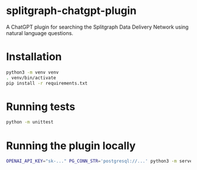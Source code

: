 # splitgraph-chatgpt-plugin
A ChatGPT plugin for searching the Splitgraph Data Delivery Network using natural language questions.

# Installation
```bash
python3 -m venv venv
. venv/bin/activate
pip install -r requirements.txt
```

# Running tests
```bash
python -m unittest
```

# Running the plugin locally
```bash
OPENAI_API_KEY="sk-..." PG_CONN_STR='postgresql://...' python3 -m server.main
```
